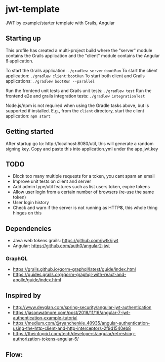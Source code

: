 # jwt-template
JWT by example/starter template with Grails, Angular

## Starting up

This profile has created a multi-project build where the "server" module contains the Grails application and the "client" module contains the Angular 6 application.

To start the Grails application:              `./gradlew server:bootRun`
To start the client application:              `./gradlew client:bootRun`
To start both client and Grails applications: `./gradlew bootRun --parallel`

Run the frontend unit tests and Grails unit tests: `./gradlew test`
Run the frontend e2e and grails integration tests: `./gradlew integrationTest`

Node.js/npm is not required when using the Gradle tasks above, but is supported if installed.
E.g., from the `client` directory, start the client application: `npm start`

## Getting started

After startup go to: http://localhost:8080/util, this will generate a random signing key.  Copy and paste this into application.yml
under the app.jwt.key

## TODO

* Block too many multiple requests for a token, you cant spam an email 
* Improve unit tests on client and server
* Add admin type/util features such as list users token, expire tokens
* Allow user login from a certain number of browsers (re-use the same token)
* User login history
* Check and warn if the server is not running as HTTP**S**, this whole thing hinges on this

##  Dependencies

* Java web tokens grails: https://github.com/jwtk/jjwt 
* Angular: https://github.com/auth0/angular2-jwt

### GraphQL
* https://grails.github.io/gorm-graphql/latest/guide/index.html
* https://guides.grails.org/gorm-graphql-with-react-and-apollo/guide/index.html

## Inspired by

* http://www.devglan.com/spring-security/angular-jwt-authentication
* https://jasonwatmore.com/post/2018/11/16/angular-7-jwt-authentication-example-tutorial
* https://medium.com/@ryanchenkie_40935/angular-authentication-using-the-http-client-and-http-interceptors-2f9d1540eb8
* https://theinfogrid.com/tech/developers/angular/refreshing-authorization-tokens-angular-6/

## Flow:



